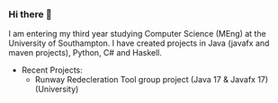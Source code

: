 ### Hi there 👋

I am entering my third year studying Computer Science (MEng) at the University of Southampton.
I have created projects in Java (javafx and maven projects), Python, C# and Haskell.
- Recent Projects:
  - Runway Redecleration Tool group project (Java 17 & Javafx 17) (University)

<!--
**hurstie16s/hurstie16s** is a ✨ _special_ ✨ repository because its `README.md` (this file) appears on your GitHub profile.

Here are some ideas to get you started:

- 🔭 I’m currently working on ...
- 🌱 I’m currently learning C
- 👯 I’m looking to collaborate on ...
- 🤔 I’m looking for help with ...
- 💬 Ask me about ...
- 📫 How to reach me: ...
- 😄 Pronouns: ...
- ⚡ Fun fact: ...
-->
